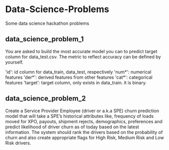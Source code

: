 # Data-Science-Problems
Some data science hackathon problems

## data_science_problem_1 
You are asked to build the most accurate model you can to predict target column for data_test.csv. The metric to reflect accuracy can be defined by yourself. 

'id': id column for data_train, data_test, respectively
'num*': numerical features
'der*': derived features from other features
'cat*': categorical features
'target': target column, only exists in data_train. it is binary.

## data_science_problem_2
Create a Service Provider Employee (driver or a.k.a SPE) churn prediction model that will take a SPE’s historical attributes like, frequency of loads moved for XPO, payouts, shipment rejects, demographics, preferences and predict likelihood of driver churn as of today based on the latest information. 
The system should rank the drivers based on the probability of churn and also create appropriate flags for High Risk, Medium Risk and Low Risk drivers. 
